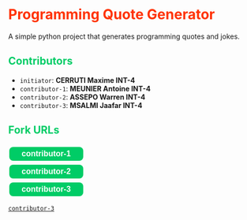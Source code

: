 <!--

<h1><span class = "title">
Programming Quote Generator
</span></h1>

<h2><span class="subtitle">

</span></h2>
-->
<!DOCTYLE html>
<html>
<body>

<h1><span style="color: #FF3300;font-weight:700;">
Programming Quote Generator
</span></h1>

A simple python project that generates programming quotes and jokes.

<h2><span style="color: #00CC66;font-weight:700;">Contributors</span></h2>

- `initiator`: <strong>CERRUTI Maxime INT-4</strong>
- `contributor-1`: <strong class="name">MEUNIER Antoine INT-4</strong>
- `contributor-2`: <strong>ASSEPO Warren INT-4</strong>
- `contributor-3`: <strong>MSALMI Jaafar INT-4</strong>

<h2><span style="color: #00CC66;font-weight:700;">Fork URLs</span></h2>

[<button style= "background-color: #00CC66;border: none;color: white;padding: 5px 25px;text-align: center;font-size: 16px;margin: 4px 2px;cursor: pointer;border-radius: 8px;font-weight:700;">
**contributor-1**
</button>](https://github.com/Wedokia/quotes-CERRUTI-INT4)  
[<button style= "background-color: #00CC66;border: none;color: white;padding: 5px 25px;text-align: center;font-size: 16px;margin: 4px 2px;cursor: pointer;border-radius: 8px;font-weight:700;">
**contributor-2**
</button>](https://github.com/Wedokia/quotes-CERRUTI-INT4)  
[<button style= "background-color: #00CC66;border: none;color: white;padding: 5px 25px;text-align: center;font-size: 16px;margin: 4px 2px;cursor: pointer;border-radius: 8px;font-weight:700;">
**contributor-3**
</button>](https://github.com/Wedokia/quotes-CERRUTI-INT4)  

<a href="https://github.com/Wedokia/quotes-CERRUTI-INT">`contributor-3`</a>
</body>
</html>